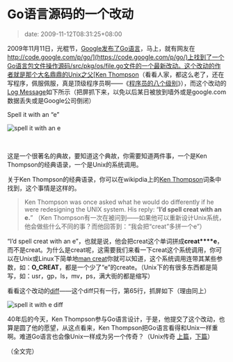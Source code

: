 # Go语言源码的一个改动
>date: 2009-11-12T08:31:25+08:00


2009年11月11日，光棍节，[Google发布了Go语言](https://coolshell.cn/articles/1751.html)，马上，就有网友在[http://code.google.com/p/go/](https://code.google.com/p/go/)上找到了一个Go语言包文件操作源码/src/pkg/os/file.go文件的一个最新改动。这个改动的作者就是那个大名鼎鼎的Unix之父[Ken Thompson](https://en.wikiquote.org/wiki/Kenneth_Thompson)（看看人家，都这么老了，还在写程序，佩服佩服，真是顶级程序员啊——《[程序员的八个级别](https://coolshell.cn/articles/343.html)》），而这个改动的[Log Message](https://code.google.com/p/go/source/detail?r=4a3f6bbb5f0c6021279ccb3c23558b3c480d995f)如下所示（把屏抓下来，以免以后某日被放到墙外或是google.com数据丢失或是Google公司倒闭）


Spell it with an “e”  

  

![spell it with an e](https://coolshell.cn/wp-content/uploads/2009/11/spell_it_with_e.jpg "spell it with an e")


 


这是一个很著名的典故，要知道这个典故，你需要知道两件事，一个是Ken Thompson的经典语录，一个是Unix的系统调用。



关于Ken Thompson的经典语录，你可以在wikipdia上的[Ken Thompson](https://en.wikiquote.org/wiki/Kenneth_Thompson)词条中找到，这个事情是这样的。



> Ken Thompson was once asked what he would do differently if he were redesigning the UNIX system. His reply: “**I’d spell creat with an e.**” （Ken Thompson有一次在被问到——如果他可以重新设计Unix系统，他会做些什么不同的事？而他回答到：“我会把“creat”多拼一个e”）
> 
> 


“I’d spell creat with an e”，也就是说，他会把creat这个单词拼成**creat****e**，而不是creat。为什么是creat呢，这需要我们来看一下creat这个系统调用，你可以在Unix或Linux下简单地[man creat](http://linux.die.net/man/2/creat)你就可以知道，这个系统调用连带其某些参数，如：**O\_CREAT**，都是一个少了“e”的create。（Unix下的有很多东西都是简写，如：usr，gp，ls，mv，ps，满大街的都是缩写）


看看这个改动的[diff](https://code.google.com/p/go/source/diff?spec=svn1f0a01c93d305f1ab636c68b67346659c5b957f7&r=4a3f6bbb5f0c6021279ccb3c23558b3c480d995f&format=side&path=/src/pkg/os/file.go&old_path=/src/pkg/os/file.go&old=50a1ee94151635c25ad76816044252af417a45b8)——这个diff只有一行，第65行，抓屏如下（理由同上）


![spell it with e  diff](https://coolshell.cn/wp-content/uploads/2009/11/spell_it_with_e_diff.jpg "spell it with e  diff")


40年后的今天，Ken Thompson参与Go语言设计，于是，他提交了这个改动，也算是圆了他的愿望，从这点看来，Ken Thompson把Go语言看得和Unix一样重啊。难道Go语言也会像Unix一样成为另一个传奇？（Unix传奇 [上篇](http://blog.csdn.net/haoel/archive/2007/03/27/1542340.aspx)，[下篇](http://blog.csdn.net/haoel/archive/2007/03/27/1542353.aspx)）


（全文完）


